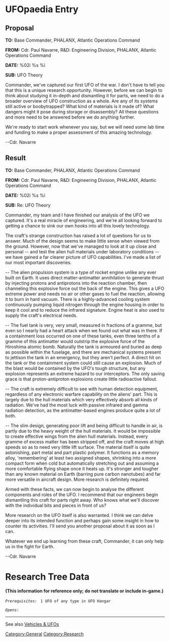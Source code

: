 # UFOpaedia Entry

## Proposal

**TO:** Base Commander, PHALANX, Atlantic Operations Command

**FROM:** Cdr. Paul Navarre, R&D: Engineering Division, PHALANX,
Atlantic Operations Command

**DATE:** %02i %s %i

**SUB:** UFO Theory

Commander, we've captured our first UFO of the war. I don't have to tell
you that this is a unique research opportunity. However, before we can
begin to think about studying it in-depth and dismantling it for parts,
we need to do a broader overview of UFO construction as a whole. Are any
of its systems still active or boobytrapped? What kind of materials is
it made of? What dangers might it pose during storage or disassembly?
All these questions and more need to be answered before we do anything
further.

We're ready to start work whenever you say, but we will need some lab
time and funding to make a proper assessment of this amazing technology.

--Cdr. Navarre

## Result

**TO:** Base Commander, PHALANX, Atlantic Operations Command

**FROM:** Cdr. Paul Navarre, R&D: Engineering Division, PHALANX,
Atlantic Operations Command

**DATE:** %02i %s %i

**SUB:** Re: UFO Theory

Commander, my team and I have finished our analysis of the UFO we
captured. It's a real miracle of engineering, and we're all looking
forward to getting a chance to sink our own hooks into all this lovely
technology.

The craft's strange construction has raised a lot of questions for us to
answer. Much of the design seems to make little sense when viewed from
the ground. However, now that we've managed to look at it up close and
personal -- and test the alien hull materials under laboratory
conditions -- we have gained a far clearer picture of UFO capabilities.
I've made a list of our most important discoveries.

-- The alien propulsion system is a type of rocket engine unlike any
ever built on Earth. It uses direct matter-antimatter annihilation to
generate thrust by injecting protons and antiprotons into the reaction
chamber, then channeling this explosive force out the back of the
engine. This gives a UFO extreme power and needs no air or other gases
to fuel the reaction, allowing it to burn in hard vacuum. There is a
highly-advanced cooling system continuously pumping liquid nitrogen
through the engine housing in order to keep it cool and to reduce the
infrared signature. Engine heat is also used to supply the craft's
electrical needs.

-- The fuel tank is very, very small, measured in fractions of a gramme,
but even so I nearly had a heart attack when we found out what was in
there. If a containment loss occurred on one of these tanks, even three
tenths of a gramme of this antimatter would outstrip the explosive force
of the Hiroshima atomic bomb. Naturally the tank is armoured and buried
as deep as possible within the fuselage, and there are mechanical
systems present to jettison the tank in an emergency, but they aren't
perfect. A direct hit on the tank or the containment system could still
cause an explosion. Much of the blast would be contained by the UFO's
tough structure, but any explosion represents an extreme hazard to our
interceptors. The only saving grace is that proton-antiproton explosions
create little radioactive fallout.

-- The craft is extremely difficult to see with human detection
equipment, regardless of any electronic warfare capability on the
aliens' part. This is largely due to the hull materials which very
effectively absorb all kinds of radiation. We've had the most luck with
passive infrared and gamma radiation detection, as the antimatter-based
engines produce quite a lot of both.

-- The slim design, generating poor lift and being difficult to handle
in air, is partly due to the heavy weight of the hull materials. It
would be impossible to create effective wings from the alien hull
materials. Instead, every gramme of excess matter has been stripped off,
and the craft moves at high speeds so as to need very little lift
surface. The material itself is quite astonishing, part metal and part
plastic polymer. It functions as a memory alloy, 'remembering' at least
two assigned shapes, shrinking into a more compact form when cold but
automatically stretching out and assuming a more comfortable flying
shape once it heats up. It's stronger and tougher than any known
material on Earth (barring pure carbon nanotubes) and far more versatile
in aircraft design. More research is definitely required.

Armed with these facts, we can now begin to analyse the different
components and roles of the UFO. I recommend that our engineers begin
dismantling this craft for parts right away. Who knows what we'll
discover with the individual bits and pieces in front of us?

More research on the UFO itself is also warranted. I think we can delve
deeper into its intended function and perhaps gain some insight in how
to counter its activities. I'll send you another proposal about it as
soon as I can.

Whatever we end up learning from these craft, Commander, it can only
help us in the fight for Earth.

--Cdr. Navarre

# Research Tree Data

**(This information for reference only; do not translate or include
in-game.)**

*`Prerequisites:`*
` 1 UFO of any type in UFO Hangar`

*`Opens:`*

------------------------------------------------------------------------

See also [Vehicles & UFOs](Vehicles_&_UFOs "wikilink")

[Category:General](Category:General "wikilink")
[Category:Research](Category:Research "wikilink")